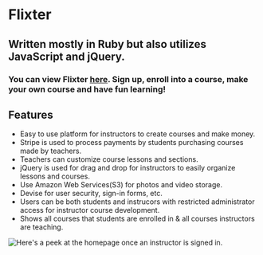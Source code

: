 # Flixter

## Written mostly in Ruby but also utilizes JavaScript and jQuery.

### You can view Flixter [here](https://flixter-satinder-jamal.herokuapp.com/). Sign up, enroll into a course, make your own course and have fun learning!

## Features
* Easy to use platform for instructors to create courses and make money.
* Stripe is used to process payments by students purchasing courses made by teachers.
* Teachers can customize course lessons and sections.
* jQuery is used for drag and drop for instructors to easily organize lessons and courses.
* Use Amazon Web Services(S3) for photos and video storage.
* Devise for user security, sign-in forms, etc.
* Users can be both students and instrucors with restricted administrator access for instructor course development.
* Shows all courses that students are enrolled in & all courses instructors are teaching.


![Here's a peek at the homepage once an instructor is signed in.](https://raw.github.com/skjamal/flixter/master/FlixterScreenShot.png)
